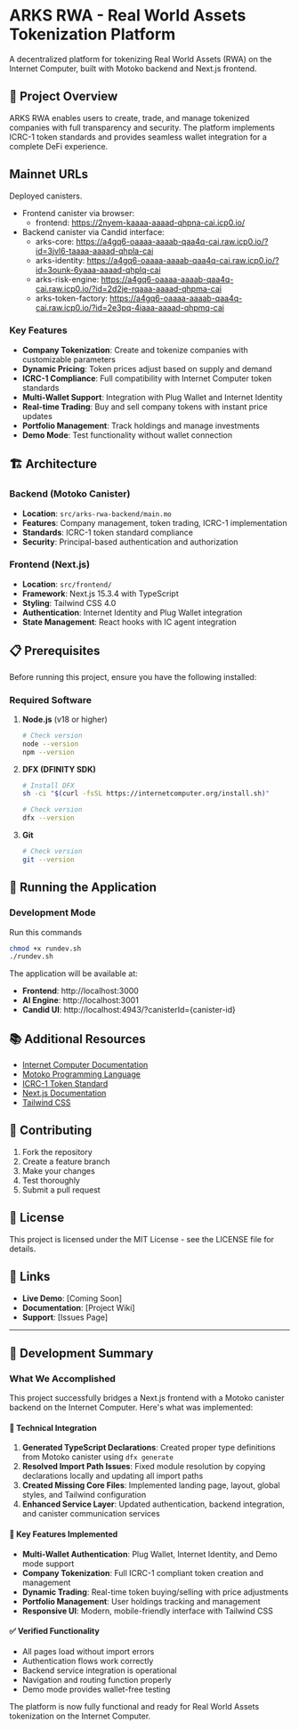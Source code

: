 # ARKS RWA - Real World Assets Tokenization Platform

A decentralized platform for tokenizing Real World Assets (RWA) on the Internet Computer, built with Motoko backend and Next.js frontend.

## 🚀 Project Overview

ARKS RWA enables users to create, trade, and manage tokenized companies with full transparency and security. The platform implements ICRC-1 token standards and provides seamless wallet integration for a complete DeFi experience.

## Mainnet URLs
Deployed canisters.
   - Frontend canister via browser:
      - frontend: https://2nyem-kaaaa-aaaad-qhpna-cai.icp0.io/
   - Backend canister via Candid interface:
      - arks-core: https://a4gq6-oaaaa-aaaab-qaa4q-cai.raw.icp0.io/?id=3jvl6-taaaa-aaaad-qhpla-cai
      - arks-identity: https://a4gq6-oaaaa-aaaab-qaa4q-cai.raw.icp0.io/?id=3ounk-6yaaa-aaaad-qhplq-cai
      - arks-risk-engine: https://a4gq6-oaaaa-aaaab-qaa4q-cai.raw.icp0.io/?id=2d2je-rqaaa-aaaad-qhpma-cai
      - arks-token-factory: https://a4gq6-oaaaa-aaaab-qaa4q-cai.raw.icp0.io/?id=2e3pq-4iaaa-aaaad-qhpmq-cai

### Key Features

- **Company Tokenization**: Create and tokenize companies with customizable parameters
- **Dynamic Pricing**: Token prices adjust based on supply and demand
- **ICRC-1 Compliance**: Full compatibility with Internet Computer token standards
- **Multi-Wallet Support**: Integration with Plug Wallet and Internet Identity
- **Real-time Trading**: Buy and sell company tokens with instant price updates
- **Portfolio Management**: Track holdings and manage investments
- **Demo Mode**: Test functionality without wallet connection

## 🏗️ Architecture

### Backend (Motoko Canister)
- **Location**: `src/arks-rwa-backend/main.mo`
- **Features**: Company management, token trading, ICRC-1 implementation
- **Standards**: ICRC-1 token standard compliance
- **Security**: Principal-based authentication and authorization

### Frontend (Next.js)
- **Location**: `src/frontend/`
- **Framework**: Next.js 15.3.4 with TypeScript
- **Styling**: Tailwind CSS 4.0
- **Authentication**: Internet Identity and Plug Wallet integration
- **State Management**: React hooks with IC agent integration

## 📋 Prerequisites

Before running this project, ensure you have the following installed:

### Required Software

1. **Node.js** (v18 or higher)
   ```bash
   # Check version
   node --version
   npm --version
   ```

2. **DFX (DFINITY SDK)**
   ```bash
   # Install DFX
   sh -ci "$(curl -fsSL https://internetcomputer.org/install.sh)"
   
   # Check version
   dfx --version
   ```

3. **Git**
   ```bash
   # Check version
   git --version
   ```


## 🚀 Running the Application

### Development Mode
Run this commands
```bash
chmod +x rundev.sh
./rundev.sh
```
The application will be available at:
- **Frontend**: http://localhost:3000 
- **AI Engine**: http://localhost:3001
- **Candid UI**: http://localhost:4943/?canisterId={canister-id}


## 📚 Additional Resources

- [Internet Computer Documentation](https://internetcomputer.org/docs)
- [Motoko Programming Language](https://internetcomputer.org/docs/current/motoko/main/motoko)
- [ICRC-1 Token Standard](https://github.com/dfinity/ICRC-1)
- [Next.js Documentation](https://nextjs.org/docs)
- [Tailwind CSS](https://tailwindcss.com/docs)

## 🤝 Contributing

1. Fork the repository
2. Create a feature branch
3. Make your changes
4. Test thoroughly
5. Submit a pull request

## 📄 License

This project is licensed under the MIT License - see the LICENSE file for details.

## 🔗 Links

- **Live Demo**: [Coming Soon]
- **Documentation**: [Project Wiki]
- **Support**: [Issues Page]

---

## 📝 Development Summary

### What We Accomplished

This project successfully bridges a Next.js frontend with a Motoko canister backend on the Internet Computer. Here's what was implemented:

#### 🔧 Technical Integration
1. **Generated TypeScript Declarations**: Created proper type definitions from Motoko canister using `dfx generate`
2. **Resolved Import Path Issues**: Fixed module resolution by copying declarations locally and updating all import paths
3. **Created Missing Core Files**: Implemented landing page, layout, global styles, and Tailwind configuration
4. **Enhanced Service Layer**: Updated authentication, backend integration, and canister communication services

#### 🎯 Key Features Implemented
- **Multi-Wallet Authentication**: Plug Wallet, Internet Identity, and Demo mode support
- **Company Tokenization**: Full ICRC-1 compliant token creation and management
- **Dynamic Trading**: Real-time token buying/selling with price adjustments
- **Portfolio Management**: User holdings tracking and management
- **Responsive UI**: Modern, mobile-friendly interface with Tailwind CSS

#### ✅ Verified Functionality
- All pages load without import errors
- Authentication flows work correctly
- Backend service integration is operational
- Navigation and routing function properly
- Demo mode provides wallet-free testing

The platform is now fully functional and ready for Real World Assets tokenization on the Internet Computer.
